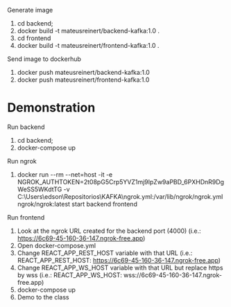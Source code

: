 Generate image
1. cd backend;
2. docker build -t mateusreinert/backend-kafka:1.0 .
3. cd frontend
4. docker build -t mateusreinert/frontend-kafka:1.0 .

Send image to dockerhub
1. docker push mateusreinert/backend-kafka:1.0
2. docker push mateusreinert/frontend-kafka:1.0

# Demonstration

Run backend
1. cd backend;
2. docker-compose up

Run ngrok
1. docker run --rm --net=host -it -e NGROK_AUTHTOKEN=2t08pG5Crp5YVZ1mj9IpZw9aPBD_6PXHDnR9DgWeSS5WKdtTG -v C:\Users\edson\Repositorios\KAFKA\ngrok.yml:/var/lib/ngrok/ngrok.yml ngrok/ngrok:latest start backend frontend

Run frontend
1. Look at the ngrok URL created for the backend port (4000) (i.e.: https://6c69-45-160-36-147.ngrok-free.app)
2. Open docker-compose.yml
3. Change REACT_APP_REST_HOST variable with that URL (i.e.: REACT_APP_REST_HOST: https://6c69-45-160-36-147.ngrok-free.app)
4. Change REACT_APP_WS_HOST variable with that URL but replace https by wss (i.e.: REACT_APP_WS_HOST: wss://6c69-45-160-36-147.ngrok-free.app)
5. docker-compose up
6. Demo to the class